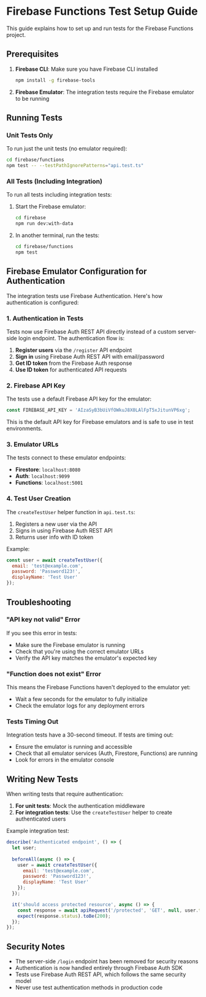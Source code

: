 # Firebase Functions Test Setup Guide

This guide explains how to set up and run tests for the Firebase Functions project.

## Prerequisites

1. **Firebase CLI**: Make sure you have Firebase CLI installed
   ```bash
   npm install -g firebase-tools
   ```

2. **Firebase Emulator**: The integration tests require the Firebase emulator to be running

## Running Tests

### Unit Tests Only
To run just the unit tests (no emulator required):
```bash
cd firebase/functions
npm test -- --testPathIgnorePatterns="api.test.ts"
```

### All Tests (Including Integration)
To run all tests including integration tests:

1. Start the Firebase emulator:
   ```bash
   cd firebase
   npm run dev:with-data
   ```

2. In another terminal, run the tests:
   ```bash
   cd firebase/functions
   npm test
   ```

## Firebase Emulator Configuration for Authentication

The integration tests use Firebase Authentication. Here's how authentication is configured:

### 1. Authentication in Tests

Tests now use Firebase Auth REST API directly instead of a custom server-side login endpoint. The authentication flow is:

1. **Register users** via the `/register` API endpoint
2. **Sign in** using Firebase Auth REST API with email/password
3. **Get ID token** from the Firebase Auth response
4. **Use ID token** for authenticated API requests

### 2. Firebase API Key

The tests use a default Firebase API key for the emulator:
```javascript
const FIREBASE_API_KEY = 'AIzaSyB3bUiVfOWkuJ8X0LAlFpT5xJitunVP6xg';
```

This is the default API key for Firebase emulators and is safe to use in test environments.

### 3. Emulator URLs

The tests connect to these emulator endpoints:
- **Firestore**: `localhost:8080`
- **Auth**: `localhost:9099`
- **Functions**: `localhost:5001`

### 4. Test User Creation

The `createTestUser` helper function in `api.test.ts`:
1. Registers a new user via the API
2. Signs in using Firebase Auth REST API
3. Returns user info with ID token

Example:
```javascript
const user = await createTestUser({
  email: 'test@example.com',
  password: 'Password123!',
  displayName: 'Test User'
});
```

## Troubleshooting

### "API key not valid" Error
If you see this error in tests:
- Make sure the Firebase emulator is running
- Check that you're using the correct emulator URLs
- Verify the API key matches the emulator's expected key

### "Function does not exist" Error
This means the Firebase Functions haven't deployed to the emulator yet:
- Wait a few seconds for the emulator to fully initialize
- Check the emulator logs for any deployment errors

### Tests Timing Out
Integration tests have a 30-second timeout. If tests are timing out:
- Ensure the emulator is running and accessible
- Check that all emulator services (Auth, Firestore, Functions) are running
- Look for errors in the emulator console

## Writing New Tests

When writing tests that require authentication:

1. **For unit tests**: Mock the authentication middleware
2. **For integration tests**: Use the `createTestUser` helper to create authenticated users

Example integration test:
```javascript
describe('Authenticated endpoint', () => {
  let user;
  
  beforeAll(async () => {
    user = await createTestUser({
      email: 'test@example.com',
      password: 'Password123!',
      displayName: 'Test User'
    });
  });

  it('should access protected resource', async () => {
    const response = await apiRequest('/protected', 'GET', null, user.token);
    expect(response.status).toBe(200);
  });
});
```

## Security Notes

- The server-side `/login` endpoint has been removed for security reasons
- Authentication is now handled entirely through Firebase Auth SDK
- Tests use Firebase Auth REST API, which follows the same security model
- Never use test authentication methods in production code